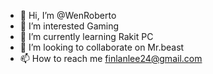 - 👋 Hi, I’m @WenRoberto
- 👀 I’m interested Gaming
- 🌱 I’m currently learning Rakit PC
- 💞️ I’m looking to collaborate on Mr.beast
- 📫 How to reach me finlanlee24@gmail.com

<!---
WenRoberto/WenRoberto is a ✨ special ✨ repository because its `README.md` (this file) appears on your GitHub profile.
You can click the Preview link to take a look at your changes.
--->
